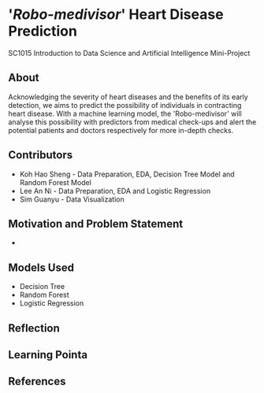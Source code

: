 # '_Robo-medivisor_' Heart Disease Prediction
SC1015 Introduction to Data Science and Artificial Intelligence Mini-Project

## About
Acknowledging the severity of heart diseases and the benefits of its early detection, we aims to predict the possibility of individuals in contracting heart disease. With a machine learning model, the 'Robo-medivisor' will analyse this possibility with predictors from medical check-ups and alert the potential patients and doctors respectively for more in-depth checks.

## Contributors
- Koh Hao Sheng - Data Preparation, EDA, Decision Tree Model and Random Forest Model
- Lee An Ni - Data Preparation, EDA and Logistic Regression
- Sim Guanyu - Data Visualization

## Motivation and Problem Statement
- 

## Models Used
- Decision Tree
- Random Forest
- Logistic Regression

## Reflection

## Learning Pointa

## References

